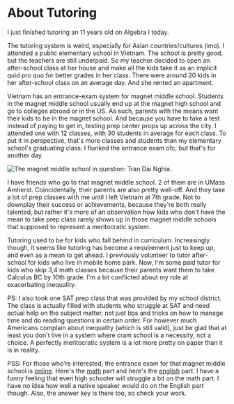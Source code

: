 # About Tutoring


I just finished tutoring an 11 years old on Algebra I today.

The tutoring system is weird, especially for Asian countries/cultures (imo).
I attended a public elementary school in Vietnam. The school is pretty good, 
but the teachers are still underpaid. So my teacher decided to open an after-school 
class at her house and make all the kids take it as an implicit quid pro quo for 
better grades in her class. There were around 20 kids in her after-school class on an average day. And she rented an apartment.

Vietnam has an entrance-exam system for magnet middle school. Students in the magnet middle school 
usually end up at the magnet high school and go to colleges abroad or in the US. As such, parents with the means 
want their kids to be in the magnet school. And because you have to take a test instead of paying to get in, testing prep center props up 
across the city. I attended one with 12 classes, with 30 students in average for each class.
To put it in perspective, that's more classes and students than my elementary school's graduating class. I flunked the entrance exam ofc, 
but that's for another day. 

![The magnet middle school in question: Tran Dai Nghia.](/images/tutoring/school.jpg)

I have friends who go to that magnet middle school. 2 of them are in UMass Amherst. Coincidentally, their parents are also 
pretty well-off. And they take a lot of prep classes with me until I left Vietnam at 7th grade. Not to downplay their success or 
achievements, because they're both really talented, but rather it's more of an observation how kids who don't have the mean to take prep class 
rarely shows up in those magnet middle schools that supposed to represent a meritocratic system.

Tutoring used to be for kids who fall behind in curriculum. Increasingly though, it seems like tutoring has become a requirement just to keep up, 
and even as a mean to get ahead. I previously volunteer to tutor after-school for kids who live in mobile home park. Now, I'm some paid tutor 
for kids who skip 3,4 math classes because their parents want them to take Calculus BC by 10th grade. I'm a bit conflicted about my role at 
exacerbating inequality.

PS: I also took one SAT prep class that was provided by my school district. The class is actually filled with students who struggle at SAT and need 
actual help on the subject matter, not just tips and tricks on how to manage time and do reading questions in certain order. For however much Americans 
complain about inequality (which is still valid), just be glad that at least you don't live in a system where cram school is a necessity, not a choice. 
A perfectly meritocratic system is a lot more pretty on paper than it is in reality.

PSS: For those who're interested, the entrance exam for that magnet middle school is [online](https://vndoc.com/de-thi-vao-lop-6-nam-hoc-2018-2019-truong-thpt-chuyen-tran-dai-nghia-145911).
Here's the [math](https://vndoc.com/de-luyen-thi-vao-lop-6-mon-toan-nam-2018-2019-de-so-1-145988) part and here's the [english](https://vndoc.com/de-thi-vao-lop-6-nam-hoc-2018-2019-truong-thpt-chuyen-tran-dai-nghia-145911) part.
I have a funny feeling that even high schooler will struggle a bit on the math part. I have no idea how well a native speaker would do on the English part though. Also, the answer key is there too, so check your work.
